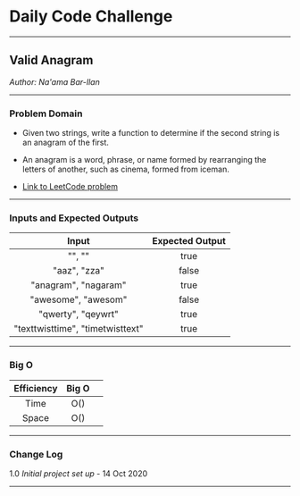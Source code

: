 # Daily Code Challenge

---

## Valid Anagram
*Author: Na'ama Bar-Ilan*

---

### Problem Domain

* Given two strings, write a function to determine if the second string is an anagram of the first. 
* An anagram is a word, phrase, or name formed by rearranging the letters of another, such as cinema, formed from iceman. 

* [Link to LeetCode problem](https://leetcode.com/problems/valid-anagram/)

---

### Inputs and Expected Outputs

| Input | Expected Output |
| :-----------: | :-----------:  |
| "", ""  | true  |
| "aaz", "zza" | false  |
| "anagram", "nagaram" | true  |
| "awesome", "awesom" | false  |
| "qwerty", "qeywrt" | true  |
| "texttwisttime", "timetwisttext" | true  |

---

### Big O

| Efficiency  | Big O |  |
| :-----------: | :-----------: |  :----------- |
| Time |  O()  |  |
| Space| O() |  |

---

### Change Log
1.0 *Initial project set up* - 14 Oct 2020  

---
